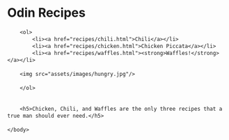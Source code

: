 
<html>
    <head>
        <title>My First Project</title>
        <meta charset="UTF-8">
        <link rel="stylesheet" href="assets/css/style.css"/>
    </head>
    <body>
        <h1>Odin Recipes</h1>
        
        <ol>
            <li><a href="recipes/chili.html">Chili</a></li>
            <li><a href="recipes/chicken.html">Chicken Piccata</a></li>
            <li><a href="recipes/waffles.html"><strong>Waffles!</strong></a></li>
        
        <img src="assets/images/hungry.jpg"/>
        
        </ol>
        
        
        <h5>Chicken, Chili, and Waffles are the only three recipes that a true man should ever need.</h5>
        
    </body>
</html>